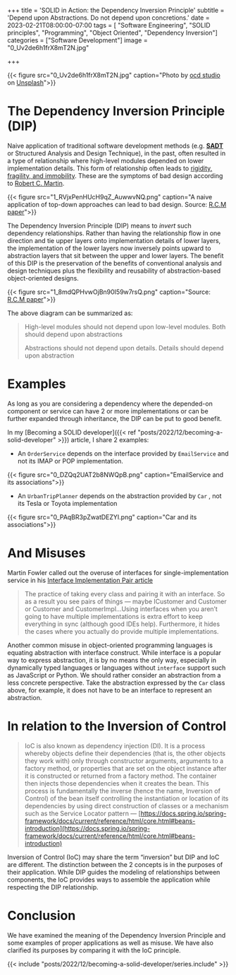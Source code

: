 +++
title = 'SOLID in Action: the Dependency Inversion Principle'
subtitle = 'Depend upon Abstractions. Do not depend upon concretions.'
date = 2023-02-21T08:00:00-07:00
tags = [ "Software Engineering", "SOLID principles", "Programming", "Object Oriented", "Dependency Inversion"]
categories = ["Software Development"]
image = "0_Uv2de6h1frX8mT2N.jpg"

+++

{{< figure src="0_Uv2de6h1frX8mT2N.jpg" caption="Photo by [ocd studio](https://unsplash.com/@ocd_studio?utm_source=medium&utm_medium=referral) on [Unsplash](https://unsplash.com/?utm_source=medium&utm_medium=referral)">}}


The Dependency Inversion Principle (DIP)
========================================

Naive application of traditional software development methods (e.g. [**SADT**](https://en.wikipedia.org/wiki/SADT) or Structured Analysis and Design Technique), in the past, often resulted in a type of relationship where high-level modules depended on lower implementation details. This form of relationship often leads to [rigidity, fragility, and immobility](https://web.archive.org/web/20110714224327/http://www.objectmentor.com/resources/articles/dip.pdf). These are the symptoms of bad design according to [Robert C. Martin](https://en.wikipedia.org/wiki/Robert_C._Martin).


{{< figure src="1_RVjxPenHUcH9qZ_AuwwvNQ.png" caption="A naive application of top-down approaches can lead to bad design. Source: [R.C.M paper](https://web.archive.org/web/20110714224327/http://www.objectmentor.com/resources/articles/dip.pdf)">}}

The Dependency Inversion Principle (DIP) means to _invert_ such dependency relationships. Rather than having the relationship flow in one direction and tie upper layers onto implementation details of lower layers, the implementation of the lower layers now inversely points upward to abstraction layers that sit between the upper and lower layers. The benefit of this DIP is the preservation of the benefits of conventional analysis and design techniques plus the flexibility and reusability of abstraction-based object-oriented designs.

{{< figure src="1_8mdQPHvwOjBn90I59w7rsQ.png" caption="Source: [R.C.M paper](https://web.archive.org/web/20110714224327/http://www.objectmentor.com/resources/articles/dip.pdf)">}}


The above diagram can be summarized as:

> High-level modules should not depend upon low-level modules. Both should depend upon abstractions
> 
> Abstractions should not depend upon details. Details should depend upon abstraction

Examples
========

As long as you are considering a dependency where the depended-on component or service can have 2 or more implementations or can be further expanded through inheritance, the DIP can be put to good benefit.

In my [Becoming a SOLID developer]({{< ref "posts/2022/12/becoming-a-solid-developer" >}}) article, I share 2 examples:

*   An `OrderService` depends on the interface provided by `EmailService` and not its IMAP or POP implementation.

{{< figure src="0_DZQq2UAT2b8NWQpB.png" caption="EmailService and its associations">}}

*   An `UrbanTripPlanner` depends on the abstraction provided by `Car` , not its Tesla or Toyota implementation

{{< figure src="0_PAqBR3pZwatDEZYI.png" caption="Car and its associations">}}


And Misuses
===========

Martin Fowler called out the overuse of interfaces for single-implementation service in his [Interface Implementation Pair article](https://martinfowler.com/bliki/InterfaceImplementationPair.html)

> The practice of taking every class and pairing it with an interface. So as a result you see pairs of things — maybe ICustomer and Customer or Customer and CustomerImpl…Using interfaces when you aren’t going to have multiple implementations is extra effort to keep everything in sync (although good IDEs help). Furthermore, it hides the cases where you actually do provide multiple implementations.

Another common misuse in object-oriented programming languages is equating abstraction with interface construct. While interface is a popular way to express abstraction, it is by no means the only way, especially in dynamically typed languages or languages without `interface` support such as JavaScript or Python. We should rather consider an abstraction from a less concrete perspective. Take the abstraction expressed by the `Car` class above, for example, it does not have to be an interface to represent an abstraction.

In relation to the Inversion of Control
=======================================

> IoC is also known as dependency injection (DI). It is a process whereby objects define their dependencies (that is, the other objects they work with) only through constructor arguments, arguments to a factory method, or properties that are set on the object instance after it is constructed or returned from a factory method. The container then injects those dependencies when it creates the bean. This process is fundamentally the inverse (hence the name, Inversion of Control) of the bean itself controlling the instantiation or location of its dependencies by using direct construction of classes or a mechanism such as the Service Locator pattern — [https://docs.spring.io/spring-framework/docs/current/reference/html/core.html#beans-introduction](https://docs.spring.io/spring-framework/docs/current/reference/html/core.html#beans-introduction)

Inversion of Control (IoC) may share the term “inversion” but DIP and IoC are different. The distinction between the 2 concepts is in the purposes of their application. While DIP guides the modeling of relationships between components, the IoC provides ways to assemble the application while respecting the DIP relationship.

Conclusion
==========

We have examined the meaning of the Dependency Inversion Principle and some examples of proper applications as well as misuse. We have also clarified its purposes by comparing it with the IoC principle.


{{< include "posts/2022/12/becoming-a-solid-developer/series.include" >}}